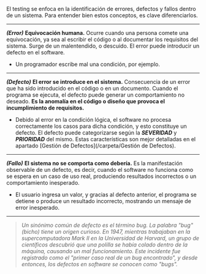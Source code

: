 El testing se enfoca en la identificación de errores, defectos y fallos dentro de un sistema. Para entender bien estos conceptos, es clave diferenciarlos.
****
***(Error)*** **Equivocación humana.** Ocurre cuando una persona comete una equivocación, ya sea al escribir el código o al documentar los requisitos del sistema. 
Surge de un malentendido, o descuido. El error puede introducir un defecto en el software.
- Un programador escribe mal una condición, por ejemplo.
****
***(Defecto)*** **El error se introduce en el sistema.** Consecuencia de un error que ha sido introducido en el código o en un documento. Cuando el programa se ejecuta, el defecto puede generar un comportamiento no deseado. **Es la anomalía en el código o diseño que provoca el incumplimiento de requisitos.**
- Debido al error en la condición lógica, el software no procesa correctamente los casos para dicha condición, y esto constituye un defecto.
El defecto puede categorizarse según la ***SEVERIDAD*** y ***PRIORIDAD*** del mismo. Estas características son mejor detalladas en el apartado [Gestión de Defectos](/carpeta/Gestión de Defectos).
****
***(Fallo)*** **El sistema no se comporta como debería.** Es la manifestación observable de un defecto, es decir, cuando el software no funciona como se espera en un caso de uso real, produciendo resultados incorrectos o un comportamiento inesperado. 
- El usuario ingresa un valor, y gracias al defecto anterior, el programa se detiene o produce un resultado incorrecto, mostrando un mensaje de error inesperado.
****
> *Un sinónimo común de defecto es el término bug. La palabra "bug" (bicho) tiene un origen curioso. En 1947, mientras trabajaban en la supercomputadora Mark II en la Universidad de Harvard, un grupo de científicos descubrió que una polilla se había colado dentro de la máquina, causando un mal funcionamiento. Este incidente fue registrado como el "primer caso real de un bug encontrado", y desde entonces, los defectos en software se conocen como "bugs".*